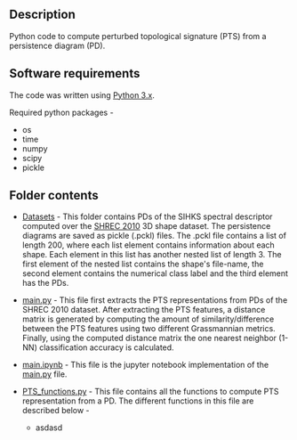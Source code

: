 ## Description

Python code to compute perturbed topological signature (PTS) from a persistence diagram (PD).

## Software requirements

The code was written using [Python 3.x](https://www.python.org/downloads/).

Required python packages - 
* os
* time
* numpy
* scipy
* pickle

## Folder contents

* [Datasets](https://github.com/anirudhsom/Perturbed-Topological-Signature/tree/master/Python/Datasets) - This folder contains PDs of the SIHKS spectral descriptor computed over the [SHREC 2010](http://morpheo.inrialpes.fr/~wuhrer/data/uploads/publications/non-rigid-shrec10.pdf) 3D shape dataset. The persistence diagrams are saved as pickle (.pckl) files. The .pckl file contains a list of length 200, where each list element contains information about each shape. Each element in this list has another nested list of length 3. The first element of the nested list contains the shape's file-name, the second element contains the numerical class label and the third element has the PDs.

* [main.py](https://github.com/anirudhsom/Perturbed-Topological-Signature/blob/master/Python/main.py) - This file first extracts the PTS representations from PDs of the SHREC 2010 dataset. After extracting the PTS features, a distance matrix is generated by computing the amount of similarity/difference between the PTS features using two different Grassmannian metrics. Finally, using the computed distance matrix the one nearest neighbor (1-NN) classification accuracy is calculated.

* [main.ipynb](https://github.com/anirudhsom/Perturbed-Topological-Signature/blob/master/Python/main.ipynb) - This file is the jupyter notebook implementation of the [main.py](https://github.com/anirudhsom/Perturbed-Topological-Signature/blob/master/Python/main.py) file.

* [PTS_functions.py](https://github.com/anirudhsom/Perturbed-Topological-Signature/blob/master/Python/PTS_functions.py) - This file contains all the functions to compute PTS representation from a PD. The different functions in this file are described below - 

  * asdasd
